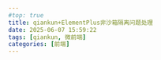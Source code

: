 ```yaml
---
#top: true
title: qiankun+ElementPlus非沙箱隔离问题处理
date: 2025-06-07 15:59:22
tags: [qiankun, 微前端]
categories: [前端]
---
```



